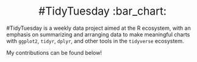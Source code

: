<h1 style="font-weight:normal" align="center">
  #TidyTuesday :bar_chart:
</h1>

#TidyTuesday is a weekly data project aimed at the R ecosystem, with an emphasis on summarizing and arranging data to make meaningful charts with `ggplot2`, `tidyr`, `dplyr`, and other tools in the `tidyverse` ecosystem.

My contributions can be found below! 
